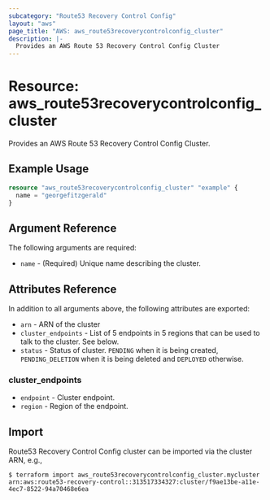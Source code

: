 ```yaml
---
subcategory: "Route53 Recovery Control Config"
layout: "aws"
page_title: "AWS: aws_route53recoverycontrolconfig_cluster"
description: |-
  Provides an AWS Route 53 Recovery Control Config Cluster
---
```


# Resource: aws_route53recoverycontrolconfig_cluster

Provides an AWS Route 53 Recovery Control Config Cluster.

## Example Usage

```terraform
resource "aws_route53recoverycontrolconfig_cluster" "example" {
  name = "georgefitzgerald"
}
```

## Argument Reference

The following arguments are required:

* `name` - (Required) Unique name describing the cluster.

## Attributes Reference

In addition to all arguments above, the following attributes are exported:

* `arn` - ARN of the cluster
* `cluster_endpoints` - List of 5 endpoints in 5 regions that can be used to talk to the cluster. See below.
* `status` - Status of cluster. `PENDING` when it is being created, `PENDING_DELETION` when it is being deleted and `DEPLOYED` otherwise.

### cluster_endpoints

* `endpoint` - Cluster endpoint.
* `region` - Region of the endpoint.

## Import

Route53 Recovery Control Config cluster can be imported via the cluster ARN, e.g.,

```
$ terraform import aws_route53recoverycontrolconfig_cluster.mycluster arn:aws:route53-recovery-control::313517334327:cluster/f9ae13be-a11e-4ec7-8522-94a70468e6ea
```
